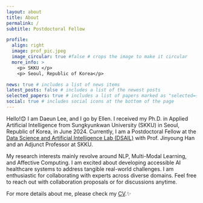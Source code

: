```yaml
---
layout: about
title: About
permalink: /
subtitle: Postdoctoral Fellow

profile:
  align: right
  image: prof_pic.jpeg
  image_circular: true #false # crops the image to make it circular
  more_info: >
    <p> SKKU </p>
    <p> Seoul, Republic of Korea</p>

news: true # includes a list of news items
latest_posts: false # includes a list of the newest posts
selected_papers: true # includes a list of papers marked as "selected={true}"
social: true # includes social icons at the bottom of the page
---
```


Hello!😊 I am Daeun Lee, and I go by Ellen. I received my Ph.D. in Applied Artificial Intelligence from Sungkyunkwan University (SKKU) in Seoul, Republic of Korea, in June 2024.
Currently, I am a Postdoctoral Fellow at the [Data Science and Artificial Intelligence Lab (DSAIL)](https://sites.google.com/view/datasciencelab) with Prof. Jinyoung Han and an Adjunct Professor at SKKU.

My research interests mainly revolve around NLP, Multi-Modal Learning, and Affective Computing. I am excited about developing accessible AI healthcare systems to address tangible real-world challenges. 
I am enthusiastic for collaborating with experts across diverse domains. 
Feel free to reach out with collaboration proposals or for discussions anytime.

For more details about me, please check my [CV](/cv/).:sparkles: